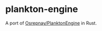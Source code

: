 # plankton-engine

A port of [Osrepnay/PlanktonEngine](https://github.com/Osrepnay/PlanktonEngine) in Rust.
